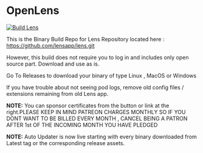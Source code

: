 # OpenLens

[![Build Lens](https://github.com/beliys/OpenLens/actions/workflows/main.yml/badge.svg)](https://github.com/beliys/OpenLens/actions/workflows/main.yml)

This is the Binary Build Repo for Lens Repository located here : https://github.com/lensapp/lens.git

However, this build does not require you to log in and includes only  open source part. Download and use as is.

Go To Releases to download your binary of type Linux , MacOS or Windows

If you have trouble about not seeing pod logs, remove old config files / extensions remaining from old Lens app.

**NOTE:** You can sponsor certificates from the button or link at the right.PLEASE KEEP IN MIND PATREON CHARGES MONTHLY SO IF YOU DONT WANT TO BE BILLED EVERY MONTH , CANCEL BEING A PATRON AFTER 1st OF THE INCOMING MONTH YOU HAVE PLEDGED

**NOTE:** Auto Updater is now live starting with every binary downloaded from Latest tag or the corresponding release assets.
